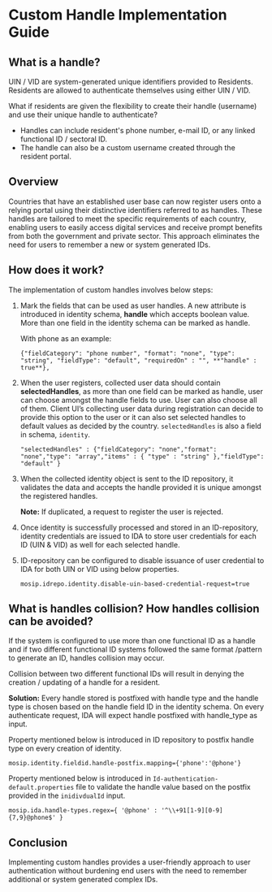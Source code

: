 # Custom Handle Implementation Guide

## What is a handle?

UIN / VID are system-generated unique identifiers provided to Residents. Residents are allowed to authenticate themselves using either UIN / VID.

What if residents are given the flexibility to create their handle (username) and use their unique handle to authenticate?

* Handles can include resident's phone number, e-mail ID, or any linked functional ID / sectoral ID.
* The handle can also be a custom username created through the resident portal.

## Overview

Countries that have an established user base can now register users onto a relying portal using their distinctive identifiers referred to as handles. These handles are tailored to meet the specific requirements of each country, enabling users to easily access digital services and receive prompt benefits from both the government and private sector. This approach eliminates the need for users to remember a new or system generated IDs.

## How does it work?

The implementation of custom handles involves below steps:

1.  Mark the fields that can be used as user handles. A new attribute is introduced in identity schema, **handle** which accepts boolean value. More than one field in the identity schema can be marked as handle.

    With phone as an example:

    `{"fieldCategory": "phone number", "format": "none", "type": "string", "fieldType": "default", "requiredOn" : "", **"handle" : true**},`
2.  When the user registers, collected user data should contain **selectedHandles**, as more than one field can be marked as handle, user can choose amongst the handle fields to use. User can also choose all of them. Client UI’s collecting user data during registration can decide to provide this option to the user or it can also set selected handles to default values as decided by the country. `selectedHandles` is also a field in schema, `identity`.

    `"selectedHandles" : {"fieldCategory": "none","format": "none","type": "array","items" : { "type" : "string" },"fieldType": "default" }`
3.  When the collected identity object is sent to the ID repository, it validates the data and accepts the handle provided it is unique amongst the registered handles.

    **Note:** If duplicated, a request to register the user is rejected.
4. Once identity is successfully processed and stored in an ID-repository, identity credentials are issued to IDA to store user credentials for each ID (UIN & VID) as well for each selected handle.
5.  ID-repository can be configured to disable issuance of user credential to IDA for both UIN or VID using below properties.

    `mosip.idrepo.identity.disable-uin-based-credential-request=true`

## What is handles collision? How handles collision can be avoided?

If the system is configured to use more than one functional ID as a handle and if two different functional ID systems followed the same format /pattern to generate an ID, handles collision may occur.

Collision between two different functional IDs will result in denying the creation / updating of a handle for a resident.

**Solution:** Every handle stored is postfixed with handle type and the handle type is chosen based on the handle field ID in the identity schema. On every authenticate request, IDA will expect handle postfixed with handle\_type as input.

Property mentioned below is introduced in ID repository to postfix handle type on every creation of identity.

`mosip.identity.fieldid.handle-postfix.mapping={'phone':'@phone'}`

Property mentioned below is introduced in `Id-authentication-default.properties` file to validate the handle value based on the postfix provided in the `inidivdualId` input.

`mosip.ida.handle-types.regex={ '@phone' : '^\\+91[1-9][0-9]{7,9}@phone$' }`

## Conclusion

Implementing custom handles provides a user-friendly approach to user authentication without burdening end users with the need to remember additional or system generated complex IDs.
